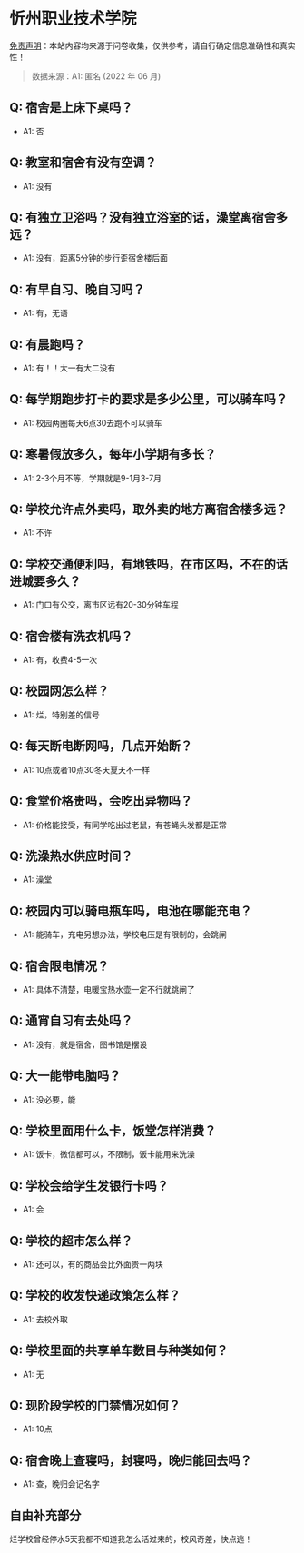 # 忻州职业技术学院

[免责声明](https://colleges.chat/#_3)：本站内容均来源于问卷收集，仅供参考，请自行确定信息准确性和真实性！

> 数据来源：A1: 匿名 (2022 年 06 月)

## Q: 宿舍是上床下桌吗？

- A1: 否

## Q: 教室和宿舍有没有空调？

- A1: 没有

## Q: 有独立卫浴吗？没有独立浴室的话，澡堂离宿舍多远？

- A1: 没有，距离5分钟的步行歪宿舍楼后面

## Q: 有早自习、晚自习吗？

- A1: 有，无语

## Q: 有晨跑吗？

- A1: 有！！大一有大二没有

## Q: 每学期跑步打卡的要求是多少公里，可以骑车吗？

- A1: 校园两圈每天6点30去跑不可以骑车

## Q: 寒暑假放多久，每年小学期有多长？

- A1: 2-3个月不等，学期就是9-1月3-7月

## Q: 学校允许点外卖吗，取外卖的地方离宿舍楼多远？

- A1: 不许

## Q: 学校交通便利吗，有地铁吗，在市区吗，不在的话进城要多久？

- A1: 门口有公交，离市区远有20-30分钟车程

## Q: 宿舍楼有洗衣机吗？

- A1: 有，收费4-5一次

## Q: 校园网怎么样？

- A1: 烂，特别差的信号

## Q: 每天断电断网吗，几点开始断？

- A1: 10点或者10点30冬天夏天不一样

## Q: 食堂价格贵吗，会吃出异物吗？

- A1: 价格能接受，有同学吃出过老鼠，有苍蝇头发都是正常

## Q: 洗澡热水供应时间？

- A1: 澡堂

## Q: 校园内可以骑电瓶车吗，电池在哪能充电？

- A1: 能骑车，充电另想办法，学校电压是有限制的，会跳闸

## Q: 宿舍限电情况？

- A1: 具体不清楚，电暖宝热水壶一定不行就跳闸了

## Q: 通宵自习有去处吗？

- A1: 没有，就是宿舍，图书馆是摆设

## Q: 大一能带电脑吗？

- A1: 没必要，能

## Q: 学校里面用什么卡，饭堂怎样消费？

- A1: 饭卡，微信都可以，不限制，饭卡能用来洗澡

## Q: 学校会给学生发银行卡吗？

- A1: 会

## Q: 学校的超市怎么样？

- A1: 还可以，有的商品会比外面贵一两块

## Q: 学校的收发快递政策怎么样？

- A1: 去校外取

## Q: 学校里面的共享单车数目与种类如何？

- A1: 无

## Q: 现阶段学校的门禁情况如何？

- A1: 10点

## Q: 宿舍晚上查寝吗，封寝吗，晚归能回去吗？

- A1: 查，晚归会记名字

## 自由补充部分

烂学校曾经停水5天我都不知道我怎么活过来的，校风奇差，快点逃！